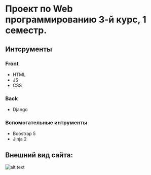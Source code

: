 # Проект по Web программированию 3-й курс, 1 семестр.
## Интсрументы
### Front
- HTML
- JS
- CSS

### Back
- Django

### Вспомогательные интрументы
- Boostrap 5
- Jinja 2

## Внешний вид сайта:
![alt text](WebLab/images/readmefiles/web_tasks.png)
